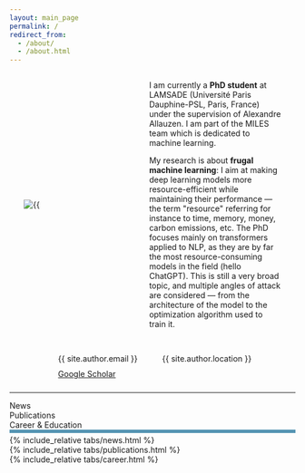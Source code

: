 ```yaml
---
layout: main_page
permalink: /
redirect_from: 
  - /about/
  - /about.html
---
```


<!-- Picture and short bio -->
<div style="display: flex; align-items: center; margin-bottom: 30px; margin-left: 5%; margin-right: 5%">
    <!-- Picture -->
    <div style="width: 300px; display: inline-block">
        <img src="{{ site.author.avatar | prepend: "/images/" | prepend: base_path }}" alt={{ site.author.name }} style="max-height: 250px">
    </div>
    <!-- Short bio -->
    <div style="width: 90%; display: inline-block; margin-left: 50px">  
        <p>I am currently a <strong>PhD student</strong> at LAMSADE (Université Paris Dauphine-PSL, Paris, France) under the supervision of Alexandre Allauzen. I am part of the MILES team which is dedicated to machine learning. </p>
        <p>My research is about <strong>frugal machine learning</strong>: I aim at making deep learning models more resource-efficient while maintaining their performance — the term "resource" referring for instance to time, memory, money, carbon emissions, etc. The PhD focuses mainly on transformers applied to NLP, as they are by far the most resource-consuming models in the field (hello ChatGPT). This is still a very broad topic, and multiple angles of attack are considered — from the architecture of the model to the optimization algorithm used to train it.</p>
    </div>
</div>

<!-- Contact info -->
<div style="display: flex; justify-content: center; align-items: center;">
    <div style="display: flex; justify-content: space-between; align-items: flex-start; width: 70%">
        <!-- Left Column -->
        <div style="width: 48%;">
            <!-- Email -->
            <div style="display: flex; align-items: center; margin-bottom: 10px;">
                <i class="fas fa-fw fa-envelope" aria-hidden="true" style="margin-right: 10px"></i>
                <span>{{ site.author.email }}</span>
            </div>
            <!-- Google Scholar -->
            <div style="display: flex; align-items: center; margin-bottom: 10px;">
                <i class="fas fa-fw fa-graduation-cap" style="margin-right: 10px"></i>
                <a href="{{ site.author.googlescholar }}" target="_blank">Google Scholar</a>
            </div>
        </div>
        <!-- Right Column (Location) -->
        <div style="width: 48%;">
            <div style="display: flex; align-items: flex-start;">
                <i class="fa fa-fw fa-map-marker" aria-hidden="true" style="margin-right: 10px; margin-top: 2px;"></i>
                <div style="text-align: left;"> {{ site.author.location }} </div>
            </div>
        </div>
    </div>
</div>


---

<!-- Menu for all tabs -->
<div class="tab-container">
    <div class="tab active-tab" onclick="openTab('tab_news')">News</div>
    <div class="tab" onclick="openTab('tab_publications')">Publications</div>
    <div class="tab" onclick="openTab('tab_career')">Career & Education</div>
</div>

<div style="height: 6px; background-color: rgb(86, 149, 179); margin-bottom: 4px;"></div>

<!-- Tab contents, showing only the one selected -->
<div id="tab_news" class="tab-content active-content">{% include_relative tabs/news.html %}</div>
<div id="tab_publications" class="tab-content">{% include_relative tabs/publications.html %}</div>
<div id="tab_career" class="tab-content">{% include_relative tabs/career.html %}</div>

<script>
    function openTab(tabId) {
        /* Hide all tab contents */
        var tabContents = document.getElementsByClassName('tab-content');
        for (var i = 0; i < tabContents.length; i++) {
            tabContents[i].style.display = 'none';
        }

        /* Remove 'active-tab' class from all tabs */
        var tabs = document.getElementsByClassName('tab');
        for (var i = 0; i < tabs.length; i++) {
            tabs[i].classList.remove('active-tab');
        }

        /* Show the selected tab content and mark it as active */
        document.getElementById(tabId).style.display = 'block';
        document.querySelector('[onclick="openTab(\'' + tabId + '\')"]').classList.add('active-tab');
    }
</script>

